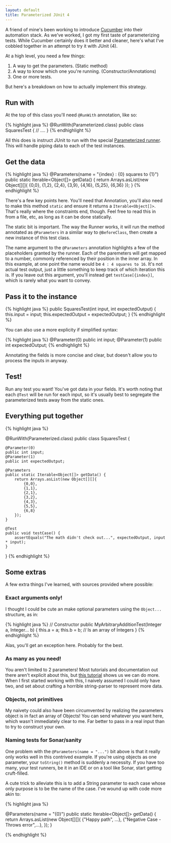 ```yaml
---
layout: default
title: Parameterized JUnit 4
---
```


A friend of mine's been working to introduce [Cucumber](http://cukes.info/) into their automation stack. As we've worked, I got my first taste of parameterizing tests. While Cucumber certainly does it better and cleaner, here's what I've cobbled together in an attempt to try it with JUnit (4).

At a high level, you need a few things:

1. A way to get the parameters. (Static method)
2. A way to know which one you're running. (Constructor/Annotations)
3. One or more tests.

But here's a breakdown on how to actually implement this strategy.

## Run with

At the top of this class you'll need `@RunWith` annotation, like so:

{% highlight java %}
@RunWith(Parameterized.class)
public class SquaresTest {
	// ....
}
{% endhighlight %}

All this does is instruct JUnit to run with the special [Parameterized runner](http://junit.org/apidocs/org/junit/runners/Parameterized.html). This will handle piping data to each of the test instances.

## Get the data

{% highlight java %}
@Parameters(name = "{index} : {0} squares to {1}")
public static Iterable<Object[]> getData() {
	return Arrays.asList(new Object[][]{
		{0,0},
		{1,2},
		{2,4},
		{3,9},
		{4,16},
		{5,25},
		{6,36}
	});
}
{% endhighlight %}

There's a few key points here. You'll need that Annotation, you'll also need to make this method `static` and ensure it returns a `Iterable<Object[]>`. That's really where the constraints end, though. Feel free to read this in from a file, etc, as long as it can be done statically.

The static bit is important. The way the Runner works, it will run the method annotated as `@Parameters` in a similar way to `@BeforeClass`, then create a new instance of this test class. 

The name argument to the `@Parameters` annotation highlights a few of the placeholders granted by the runner. Each of the paremeters will get mapped to a number, commonly referenced by their position in the inner array. In this example, at one point the name would be `4 : 4 squares to 16`. It's not actual test output, just a little something to keep track of which iteration this is. If you leave out this argument, you'll instead get `testCase[{index}]`, which is rarely what you want to convey.

## Pass it to the instance



{% highlight java %}
public SquaresTest(int input, int expectedOutput) {
	this.input = input;
	this.expectedOutput = expectedOutput;
}
{% endhighlight %}

You can also use a more explicity if simplified syntax:

{% highlight java %}
@Parameter(0)
public int input;
@Parameter(1)
public int expectedOutput;
{% endhighlight %}

Annotating the fields is more concise and clear, but doesn't allow you to process the inputs in anyway.  

## Test!

Run any test you want! You've got data in your fields. It's worth noting that each `@Test` will be run for each input, so it's usually best to segregate the parameterized tests away from the static ones.

## Everything put together

{% highlight java %}

@RunWith(Parameterized.class)
public class SquaresTest {

	@Parameter(0)
	public int input;
	@Parameter(1)
	public int expectedOutput;

	@Parameters
	public static Iterable<Object[]> getData() {
		return Arrays.asList(new Object[][]{
			{0,0},
			{1,1},
			{2,1},
			{3,2},
			{4,3},
			{5,5},
			{6,8}
		});
	}

	@Test
	public void testCase() {
		assertEquals("The math didn't check out...", expectedOutput, input * input);
	}
}
{% endhighlight %}

## Some extras

A few extra things I've learned, with sources provided where possible:

### Exact arguments only!

I thought I could be cute an make optional parameters using the `Object...` structure, as in:

{% highlight java %}
// Constructor
public MyArbitraryAdditionTest(Integer a, Integer... b) {
	this.a = a;
	this.b = b; // Is an array of Integers
}
{% endhighlight %}

Alas, you'll get an exception here. Probably for the best.

### As many as you need!

You aren't limited to 2 parameters! Most tutorials and documentation out there aren't explicit about this, but [this tutorial](http://www.mkyong.com/unittest/junit-4-tutorial-6-parameterized-test/) shows us we can do more. When I first started working with this, I naively assumed I could only have two, and set about crafting a horrible string-parser to represent more data.

### Objects, not primitives

My naivety could also have been circumvented by realizing the parameters object is in fact an array of Objects! You can send whatever you want here, which wasn't immediately clear to me. Far better to pass in a real input than to try to construct your own.

### Naming tests for Sonar/sanity

One problem with the `@Parameters(name = "...")` bit above is that it really only works well in this contrived example. If you're using objects as one parameter, your `toString()` method is suddenly a necessity. If you have too many, your test runners, be it in an IDE or on a tool like Sonar, start getting cruft-filled.

A cute trick to alleviate this is to add a String parameter to each case whose only purpose is to be the name of the case. I've wound up with code more akin to:

{% highlight java %}

@Parameters(name = "{0}")
public static Iterable<Object[]> getData() {
	return Arrays.asList(new Object[][]{
		{"Happy path", ...},
		{"Negative Case - Throws error",...},
	});
}

{% endhighlight %}

